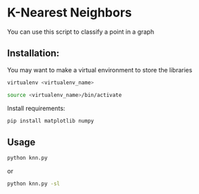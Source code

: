 # K-Nearest Neighbors

You can use this script to classify a point in a graph

## Installation:
You may want to make a virtual environment to store the libraries

```bash
virtualenv <virtualenv_name>
```

```bash
source <virtualenv_name>/bin/activate
```

Install requirements:
```bash
pip install matplotlib numpy
```

## Usage
```bash
python knn.py
```
or
```bash
python knn.py -sl
```
